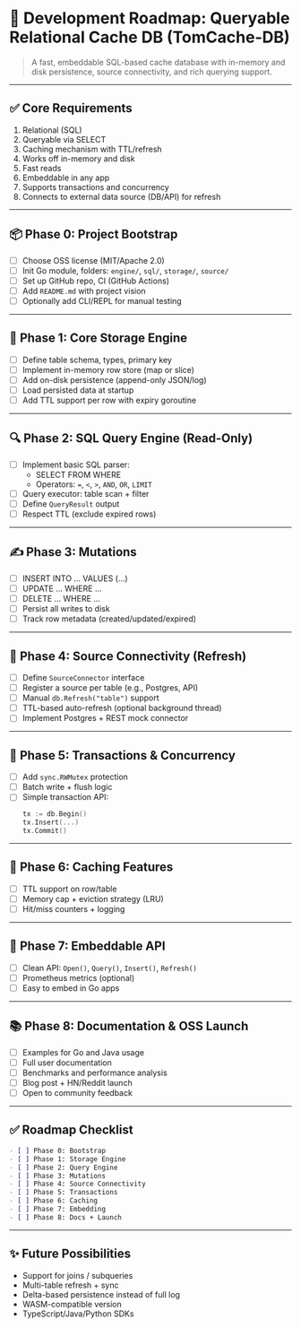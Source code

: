 # 🚧 Development Roadmap: Queryable Relational Cache DB (TomCache-DB)

> A fast, embeddable SQL-based cache database with in-memory and disk persistence, source connectivity, and rich querying support.

---

## ✅ Core Requirements

1. Relational (SQL)
2. Queryable via SELECT
3. Caching mechanism with TTL/refresh
4. Works off in-memory and disk
5. Fast reads
6. Embeddable in any app
7. Supports transactions and concurrency
8. Connects to external data source (DB/API) for refresh

---

## 📦 Phase 0: Project Bootstrap

- [ ] Choose OSS license (MIT/Apache 2.0)
- [ ] Init Go module, folders: `engine/`, `sql/`, `storage/`, `source/`
- [ ] Set up GitHub repo, CI (GitHub Actions)
- [ ] Add `README.md` with project vision
- [ ] Optionally add CLI/REPL for manual testing

---

## 🧱 Phase 1: Core Storage Engine

- [ ] Define table schema, types, primary key
- [ ] Implement in-memory row store (map or slice)
- [ ] Add on-disk persistence (append-only JSON/log)
- [ ] Load persisted data at startup
- [ ] Add TTL support per row with expiry goroutine

---

## 🔍 Phase 2: SQL Query Engine (Read-Only)

- [ ] Implement basic SQL parser:
  - SELECT FROM WHERE
  - Operators: `=`, `<`, `>`, `AND`, `OR`, `LIMIT`
- [ ] Query executor: table scan + filter
- [ ] Define `QueryResult` output
- [ ] Respect TTL (exclude expired rows)

---

## ✍️ Phase 3: Mutations

- [ ] INSERT INTO ... VALUES (...)
- [ ] UPDATE ... WHERE ...
- [ ] DELETE ... WHERE ...
- [ ] Persist all writes to disk
- [ ] Track row metadata (created/updated/expired)

---

## 🔄 Phase 4: Source Connectivity (Refresh)

- [ ] Define `SourceConnector` interface
- [ ] Register a source per table (e.g., Postgres, API)
- [ ] Manual `db.Refresh("table")` support
- [ ] TTL-based auto-refresh (optional background thread)
- [ ] Implement Postgres + REST mock connector

---

## 🤝 Phase 5: Transactions & Concurrency

- [ ] Add `sync.RWMutex` protection
- [ ] Batch write + flush logic
- [ ] Simple transaction API:
  ```go
  tx := db.Begin()
  tx.Insert(...)
  tx.Commit()
  ```

---

## 🚀 Phase 6: Caching Features

- [ ] TTL support on row/table
- [ ] Memory cap + eviction strategy (LRU)
- [ ] Hit/miss counters + logging

---

## 🔗 Phase 7: Embeddable API

- [ ] Clean API: `Open()`, `Query()`, `Insert()`, `Refresh()`
- [ ] Prometheus metrics (optional)
- [ ] Easy to embed in Go apps

---

## 📚 Phase 8: Documentation & OSS Launch

- [ ] Examples for Go and Java usage
- [ ] Full user documentation
- [ ] Benchmarks and performance analysis
- [ ] Blog post + HN/Reddit launch
- [ ] Open to community feedback

---

## ✅ Roadmap Checklist

```markdown
- [ ] Phase 0: Bootstrap
- [ ] Phase 1: Storage Engine
- [ ] Phase 2: Query Engine
- [ ] Phase 3: Mutations
- [ ] Phase 4: Source Connectivity
- [ ] Phase 5: Transactions
- [ ] Phase 6: Caching
- [ ] Phase 7: Embedding
- [ ] Phase 8: Docs + Launch
```

---

## ✨ Future Possibilities

- Support for joins / subqueries
- Multi-table refresh + sync
- Delta-based persistence instead of full log
- WASM-compatible version
- TypeScript/Java/Python SDKs